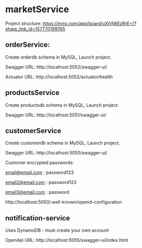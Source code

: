 # marketService

Project structure: https://miro.com/app/board/uXjVMjEzRrE=/?share_link_id=157770199765

## orderService:
Create orderdb schema in MySQL, Launch project.

Swagger URL: http://localhost:5052/swagger-ui/ 

Actuator URL: http://localhost:5052/actuator/health

## productsService
Create productsdb schema in MySQL, Launch project.

Swagger URL: http://localhost:5051/swagger-ui/

## customerService
Create customerdb schema in MySQL, Launch project.

Swagger URL: http://localhost:5050/swagger-ui/


Customer encrypted passwords:

email@email.com : password123

email2@email.com : password123

email3@email.com : password

http://localhost:5050/.well-known/openid-configuration

## notification-service

Uses DynamoDB - must create your own account

OpenApi URL: http://localhost:5055/swagger-ui/index.html


